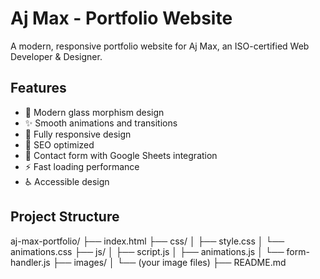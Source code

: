# Aj Max - Portfolio Website

A modern, responsive portfolio website for Aj Max, an ISO-certified Web Developer & Designer.

## Features

- 🎨 Modern glass morphism design
- ✨ Smooth animations and transitions
- 📱 Fully responsive design
- 🎯 SEO optimized
- 📧 Contact form with Google Sheets integration
- ⚡ Fast loading performance
- ♿ Accessible design

## Project Structure
aj-max-portfolio/
├── index.html
├── css/
│ ├── style.css
│ └── animations.css
├── js/
│ ├── script.js
│ ├── animations.js
│ └── form-handler.js
├── images/
│ └── (your image files)
├── README.md